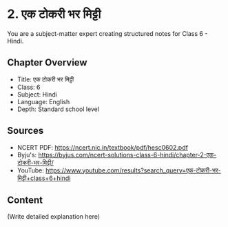 # 2. एक टोकरी भर मिट्टी

You are a subject-matter expert creating structured notes for Class 6 - Hindi.

## Chapter Overview
- Title: एक टोकरी भर मिट्टी
- Class: 6
- Subject: Hindi
- Language: English
- Depth: Standard school level

## Sources
- NCERT PDF: https://ncert.nic.in/textbook/pdf/hesc0602.pdf
- Byju's: https://byjus.com/ncert-solutions-class-6-hindi/chapter-2-एक-टोकरी-भर-मिट्टी/
- YouTube: https://www.youtube.com/results?search_query=एक-टोकरी-भर-मिट्टी+class+6+hindi

## Content
(Write detailed explanation here)
